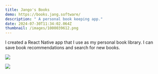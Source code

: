 ```yaml
---
title: Jango's Books
demo: https://books.jang.software/
description: " A personal book keeping app."
date: 2024-07-30T11:34:02.064Z
thumbnail: /images/1000039612.png
---
```

I﻿ created a React Native app that I use as my personal book library. I can save book recommendations and search for new books. 

![](/images/1000039613.png)

![](/images/1000039614.png)